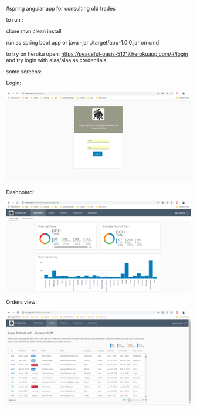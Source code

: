 #spring angular app for consulting old trades 

to run :

clone 
mvn clean install 

run as spring boot app or java -jar ./target/app-1.0.0.jar on cmd 


to try on heroku open:  https://peaceful-oasis-51217.herokuapp.com/#/login  and try login with alaa/alaa as credentials


some screens:

Login:

![alt text](https://raw.githubusercontent.com/alaaeddinezammel/TradingGUI/master/Cap1.PNG)


Dashboard:

![alt text](https://raw.githubusercontent.com/alaaeddinezammel/TradingGUI/master/Cap2.PNG)


Orders view:

![alt text](https://raw.githubusercontent.com/alaaeddinezammel/TradingGUI/master/Cap3.PNG)
